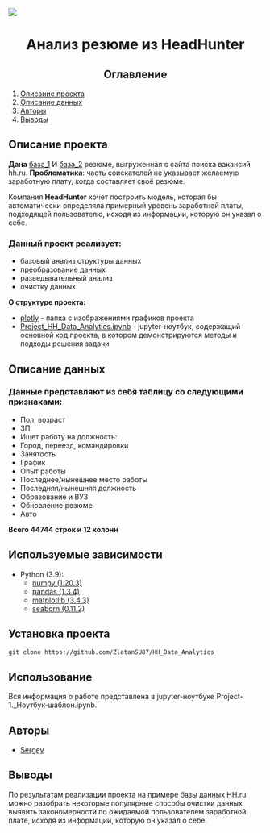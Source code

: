 ![](https://www.soutron.com/wp-content/uploads/2022/02/what-is-an-archive-management-system-Soutron.jpeg)
# <center> Анализ резюме из HeadHunter
## <center> Оглавление
1. [Опиcание проекта](#описание-проекта)
2. [Описание данных](#описание-данных)
3. [Авторы](#авторы)
4. [Выводы](#выводы)

## Описание проекта
**Дана** [база_1](https://drive.google.com/file/d/1Kb78mAWYKcYlellTGhIjPI-bCcKbGuTn/view?usp=sharing) И [база_2](https://lms-cdn.skillfactory.ru/assets/courseware/v1/15abf80f45a2f3e93c3274101b451c67/asset-v1:SkillFactory+DST-3.0+28FEB2021+type@asset+block/ExchangeRates.zip) резюме, выгруженная с сайта поиска вакансий hh.ru. 
**Проблематика**: часть соискателей не указывает желаемую заработную плату, когда составляет своё резюме.

Компания **HeadHunter** хочет построить модель, которая бы автоматически определяла примерный уровень заработной платы, подходящей пользователю, исходя из информации, которую он указал о себе.

### Данный проект реализует:
* базовый анализ структуры данных
* преобразование данных
* разведывательный анализ
* очистку данных

**О структуре проекта:**
* [plotly](./plotly) - папка с изображениями графиков проекта
* [Project_HH_Data_Analytics.ipynb](./Project_HH_Data_Analytics.ipynb) - jupyter-ноутбук, содержащий основной код проекта, в котором демонстрируются методы и подходы решения задачи

## Описание данных
### Данные представляют из себя таблицу со следующими **признаками**:
 - Пол, возраст	
 - ЗП	
 - Ищет работу на должность:	
 - Город, переезд, командировки	
 - Занятость	
 - График	
 - Опыт работы	
 - Последнее/нынешнее место работы	
 - Последняя/нынешняя должность	
 - Образование и ВУЗ	
 - Обновление резюме	
 - Авто

**Всего 44744 строк и 12 колонн**

## Используемые зависимости
* Python (3.9):
    * [numpy (1.20.3)](https://numpy.org)
    * [pandas (1.3.4)](https://pandas.pydata.org)
    * [matplotlib (3.4.3)](https://matplotlib.org)
    * [seaborn (0.11.2)](https://seaborn.pydata.org)

## Установка проекта

```
git clone https://github.com/ZlatanSU87/HH_Data_Analytics
```

## Использование
Вся информация о работе представлена в jupyter-ноутбуке Project-1._Ноутбук-шаблон.ipynb.

## Авторы

* [Sergey](https://t.me/IZ20112022)

## Выводы

По результатам реализации проекта на примере базы данных HH.ru можно разобрать некоторые популярные способы очистки данных, выявить закономерности по ожидаемой пользователем заработной плате, исходя из информации, которую он указал о себе.